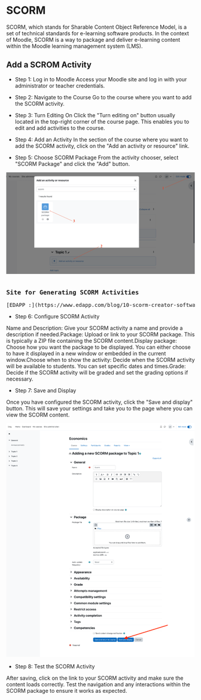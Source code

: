 <h1>SCORM</h1>

SCORM, which stands for Sharable Content Object Reference Model, is a set of technical standards for e-learning software products. In the context of Moodle, SCORM is a way to package and deliver e-learning content within the Moodle learning management system (LMS).

<h2>Add a SCROM Activity</h2>

* Step 1: Log in to Moodle
Access your Moodle site and log in with your administrator or teacher credentials.

* Step 2: Navigate to the Course
Go to the course where you want to add the SCORM activity.

* Step 3: Turn Editing On
Click the "Turn editing on" button usually located in the top-right corner of the course page. This enables you to edit and add activities to the course.

* Step 4: Add an Activity
In the section of the course where you want to add the SCORM activity, click on the "Add an activity or resource" link.

* Step 5: Choose SCORM Package
From the activity chooser, select "SCORM Package" and click the "Add" button.
<img width="681" alt="image" src="https://github.com/LEARN-LK/lms/blob/master/img/104-SCORM.png?raw=true">

<pre><h3>Site for Generating SCORM Activities</h3>[EDAPP :](https://www.edapp.com/blog/10-scorm-creator-software/) </pre>

* Step 6: Configure SCORM Activity

Name and Description: Give your SCORM activity a name and provide a description if needed.Package: Upload or link to your SCORM package. This is typically a ZIP file containing the SCORM content.Display package: Choose how you want the package to be displayed. You can either choose to have it displayed in a new window or embedded in the current window.Choose when to show the activity: Decide when the SCORM activity will be available to students. You can set specific dates and times.Grade: Decide if the SCORM activity will be graded and set the grading options if necessary.

* Step 7: Save and Display

Once you have configured the SCORM activity, click the "Save and display" button. This will save your settings and take you to the page where you can view the SCORM content.

<img width="681" alt="image" src="https://github.com/LEARN-LK/lms/blob/master/img/105-SCORM.png?raw=true">

* Step 8: Test the SCORM Activity

After saving, click on the link to your SCORM activity and make sure the content loads correctly. Test the navigation and any interactions within the SCORM package to ensure it works as expected.
